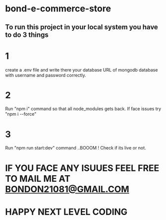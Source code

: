 # bond-e-commerce-store

## To run this project in your local system you have to do 3 things

# 1

create a .env file and write there your database URL of mongodb database with username and password correctly.


# 2

Run "npm i" command so that all node_modules gets back.
If face issues try "npm i --force" 


# 3

Run "npm run start:dev" command ..BOOOM ! Check if its live or not.


# IF YOU FACE ANY ISUUES FEEL FREE TO MAIL ME AT BONDON21081@GMAIL.COM
# HAPPY NEXT LEVEL CODING 
